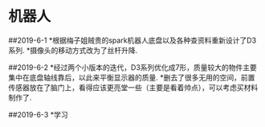 # 机器人
##2019-6-1
*根据梅子姐贼贵的spark机器人底盘以及各种查资料重新设计了D3系列.
*摄像头的移动方式改为了丝杆升降.

##2019-6-2
*经过两个小版本的迭代，D3系列优化成7形，质量较大的物件主要集中在底盘轴线靠后，以此来平衡显示器的质量.
*删去了很多无用的空间，前置传感器放在了脑门上，看得应该更亮堂一些（主要是看着帅点），可以考虑买材料制作了.

##2019-6-3
*学习
